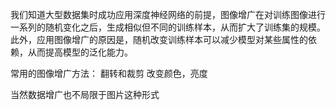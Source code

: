 我们知道大型数据集时成功应用深度神经网络的前提，图像增广在对训练图像进行一系列的随机变化之后，生成相似但不同的训练样本，从而扩大了训练集的规模。
此外，应用图像增广的原因是，随机改变训练样本可以减少模型对某些属性的依赖，从而提高模型的泛化能力。

常用的图像增广方法：
	翻转和裁剪
	改变颜色，亮度

当然数据增广也不局限于图片这种形式
